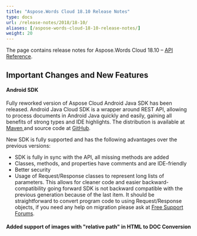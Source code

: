 ```yaml
---
title: "Aspose.Words Cloud 18.10 Release Notes"
type: docs
url: /release-notes/2018/18-10/
aliases: [/aspose-words-cloud-18-10-release-notes/]
weight: 20
---
```


The page contains release notes for Aspose.Words Cloud 18.10 – [API Reference](https://apireference.aspose.cloud/words/).

## Important Changes and New Features

#### Android SDK

Fully reworked version of Aspose Cloud Android Java SDK has been released. Android Java Cloud SDK is a wrapper around REST API, allowing to process documents in Android Java quickly and easily, gaining all benefits of strong types and IDE highlights. The distribution is available at [Maven ](https://repository.aspose.cloud/webapp/#/artifacts/browse/tree/General/repo/com/aspose/aspose-words-cloud-android)and source code at [GitHub](https://github.com/aspose-words-cloud/aspose-words-cloud-java).

New SDK is fully supported and has the following advantages over the previous versions:

- SDK is fully in sync with the API, all missing methods are added
- Classes, methods, and properties have comments and are IDE-friendly
- Better security
- Usage of Request/Response classes to represent long lists of parameters. This allows for cleaner code and easier backward-compatibility going forward
  SDK is not backward compatible with the previous generation because of the last item. It should be straightforward to convert program code to using Request/Response objects, if you need any help on migration please ask at [Free Support Forums](https://forum.aspose.cloud/).
#### Added support of images with "relative path" in HTML to DOC Conversion
